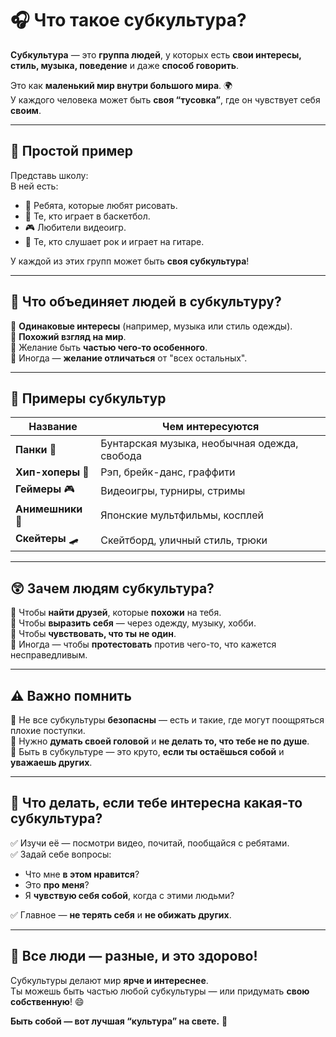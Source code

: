 # 🎧 Что такое субкультура?

**Субкультура** — это **группа людей**, у которых есть **свои интересы, стиль, музыка, поведение** и даже **способ говорить**.  

Это как **маленький мир внутри большого мира**. 🌍  
У каждого человека может быть **своя “тусовка”**, где он чувствует себя **своим**.

---

## 🔎 Простой пример

Представь школу:  
В ней есть:
- 🎨 Ребята, которые любят рисовать.  
- 🏀 Те, кто играет в баскетбол.  
- 🎮 Любители видеоигр.  
- 🎸 Те, кто слушает рок и играет на гитаре.  

У каждой из этих групп может быть **своя субкультура**!

---

## 🧢 Что объединяет людей в субкультуру?

🔸 **Одинаковые интересы** (например, музыка или стиль одежды).  
🔸 **Похожий взгляд на мир**.  
🔸 Желание быть **частью чего-то особенного**.  
🔸 Иногда — **желание отличаться** от "всех остальных".

---

## 🎵 Примеры субкультур

| Название | Чем интересуются |
|----------|------------------|
| **Панки** 🤘 | Бунтарская музыка, необычная одежда, свобода |
| **Хип-хоперы** 🎤 | Рэп, брейк-данс, граффити |
| **Геймеры** 🎮 | Видеоигры, турниры, стримы |
| **Анимешники** 🎌 | Японские мультфильмы, косплей |
| **Скейтеры** 🛹 | Скейтборд, уличный стиль, трюки |

---

## 😲 Зачем людям субкультура?

🔹 Чтобы **найти друзей**, которые **похожи** на тебя.  
🔹 Чтобы **выразить себя** — через одежду, музыку, хобби.  
🔹 Чтобы **чувствовать, что ты не один**.  
🔹 Иногда — чтобы **протестовать** против чего-то, что кажется несправедливым.

---

## ⚠️ Важно помнить

🔸 Не все субкультуры **безопасны** — есть и такие, где могут поощряться плохие поступки.  
🔸 Нужно **думать своей головой** и **не делать то, что тебе не по душе**.  
🔸 Быть в субкультуре — это круто, **если ты остаёшься собой** и **уважаешь других**.

---

## 💬 Что делать, если тебе интересна какая-то субкультура?

✅ Изучи её — посмотри видео, почитай, пообщайся с ребятами.  
✅ Задай себе вопросы:  
- Что мне **в этом нравится**?  
- Это **про меня**?  
- Я **чувствую себя собой**, когда с этими людьми?

✅ Главное — **не терять себя** и **не обижать других**.

---

## 🌈 Все люди — разные, и это здорово!

Субкультуры делают мир **ярче и интереснее**.  
Ты можешь быть частью любой субкультуры — или придумать **свою собственную**! 😄

**Быть собой — вот лучшая “культура” на свете.** 💖
